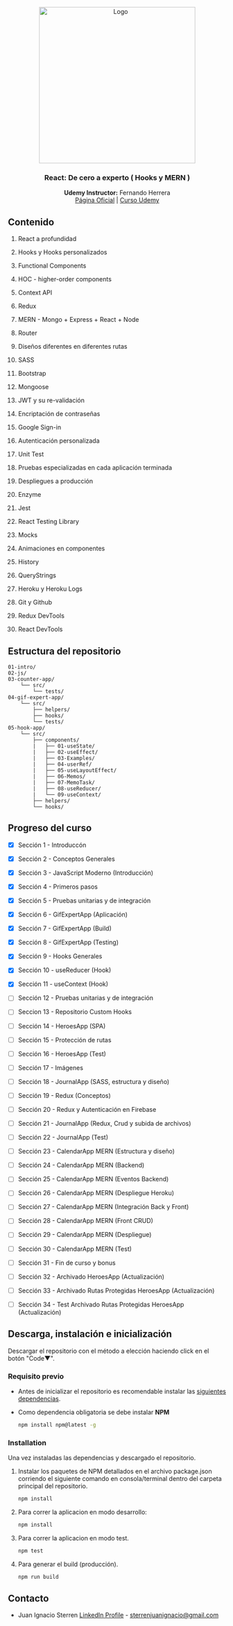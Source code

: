 <p align="center">
  <a href="https://reactjs.org">
    <img src="https://logos-download.com/wp-content/uploads/2016/09/React_logo_wordmark.png" alt="Logo" width=360 height=auto>
  </a>

  <h3 align="center">React: De cero a experto ( Hooks y MERN )</h3>

  <p align="center">
    <b>Udemy Instructor:</b> Fernando Herrera
    <br>
    <a target:"_blank" href="https://fernando-herrera.com/">Página Oficial</a>
    |
    <a target:"_blank" href="https://www.udemy.com/course/react-cero-experto/">Curso Udemy</a>
  </p>




## Contenido

1. React a profundidad

2. Hooks y Hooks personalizados

3. Functional Components

4. HOC *-* higher-order components

5. Context API

6. Redux

7. MERN - Mongo + Express + React + Node

8. Router

9. Diseños diferentes en diferentes rutas

10. SASS

11. Bootstrap

12. Mongoose

13. JWT y su re-validación

14. Encriptación de contraseñas

15. Google Sign-in

16. Autenticación personalizada

17. Unit Test

18. Pruebas especializadas en cada aplicación terminada

19. Despliegues a producción

20. Enzyme

21. Jest

22. React Testing Library

23. Mocks

24. Animaciones en componentes

25. History

26. QueryStrings

27. Heroku y Heroku Logs

28. Git y Github

29. Redux DevTools

30. React DevTools

    

## Estructura del repositorio

```text
01-intro/
02-js/
03-counter-app/
    └── src/
        └── tests/
04-gif-expert-app/
	└── src/
        ├── helpers/
        ├── hooks/
        └── tests/
05-hook-app/
    └── src/
        ├── components/
        |   ├── 01-useState/
        |   ├── 02-useEffect/
        |   ├── 03-Examples/
        |   ├── 04-userRef/
        |   ├── 05-useLayoutEffect/
        |   ├── 06-Memos/
        |   ├── 07-MemoTask/
        |   ├── 08-useReducer/
        |   └── 09-useContext/
        ├── helpers/
        └── hooks/
```



## Progreso del curso

- [x] Sección 1 - Introduccón

- [x] Sección 2 - Conceptos Generales

- [x] Sección 3 - JavaScript Moderno (Introducción)

- [x] Sección 4 - Primeros pasos

- [x] Sección 5 - Pruebas unitarias y de integración

- [x] Sección 6 - GifExpertApp (Aplicación)

- [x] Sección 7 - GifExpertApp (Build)

- [x] Sección 8 - GifExpertApp (Testing)

- [x] Sección 9 - Hooks Generales

- [x] Sección 10 - useReducer (Hook)

- [x] Sección 11 - useContext (Hook)

- [ ] Sección 12 - Pruebas unitarias y de integración

- [ ] Seccion 13 - Repositorio Custom Hooks

- [ ] Sección 14 - HeroesApp (SPA)

- [ ] Sección 15 - Protección de rutas

- [ ] Sección 16 - HeroesApp (Test)

- [ ] Sección 17 - Imágenes

- [ ] Sección 18 - JournalApp (SASS, estructura y diseño)

- [ ] Sección 19 - Redux (Conceptos)

- [ ] Sección 20 - Redux y Autenticación en Firebase

- [ ] Sección 21 - JournalApp (Redux, Crud y subida de archivos)

- [ ] Sección 22 - JournalApp (Test)

- [ ] Sección 23 - CalendarApp MERN (Estructura y diseño)

- [ ] Sección 24 - CalendarApp MERN (Backend)

- [ ] Sección 25 - CalendarApp MERN (Eventos Backend)

- [ ] Sección 26 - CalendarApp MERN (Despliegue Heroku)

- [ ] Sección 27 - CalendarApp MERN (Integración Back y Front)

- [ ] Sección 28 - CalendarApp MERN (Front CRUD)

- [ ] Sección 29 - CalendarApp MERN (Despliegue)

- [ ] Sección 30 - CalendarApp MERN (Test)

- [ ] Sección 31 - Fin de curso y bonus

- [ ] Sección 32 - Archivado HeroesApp (Actualización) 

- [ ] Sección 33 - Archivado Rutas Protegidas HeroesApp (Actualización) 

- [ ] Sección 34 - Test Archivado Rutas Protegidas HeroesApp (Actualización) 

  

## Descarga, instalación e inicialización

Descargar el repositorio con el método a elección haciendo click en el botón "Code▼".

### Requisito previo

- Antes de inicializar el repositorio es recomendable instalar las [siguientes dependencias](https://gist.github.com/Klerith/4a4abfd88a88b2d1f16efd95fea41362).

* Como dependencia obligatoria se debe instalar **NPM**
  
  ```sh
  npm install npm@latest -g
  ```

### Installation

Una vez instaladas las dependencias y descargado el repositorio.

1. Instalar los paquetes de NPM detallados en el archivo package.json corriendo el siguiente comando en consola/terminal dentro del carpeta principal del repositorio. 

   ```sh
   npm install
   ```

2. Para correr la aplicacion en modo desarrollo:

   ```sh
   npm install
   ```

3. Para correr la aplicacion en modo test. 

   ```sh
   npm test
   ```

4. Para generar el build (producción). 

   ```sh
   npm run build
   ```



## Contacto

- Juan Ignacio Sterren [LinkedIn Profile](https://www.linkedin.com/in/sterrenjuan/) - sterrenjuanignacio@gmail.com